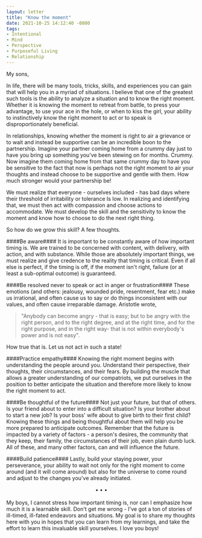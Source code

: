 ```yaml
---
layout: letter
title: "Know the moment"
date: 2021-10-25 14:12:40 -0800
tags:
- Intentional
- Mind
- Perspective
- Purposeful Living
- Relationship
---
```

My sons,

In life, there will be many tools, tricks, skills, and experiences you can gain that will help you in a myriad of situations. I believe that one of the greatest such tools is the ability to analyze a situation and to know the right moment. Whether it is knowing the moment to retreat from battle, to press your advantage, to use your ace in the hole, or when to kiss the girl, your ability to instinctively know the right moment to act or to speak is disproportionately beneficial.

In relationships, knowing whether the moment is right to air a grievance or to wait and instead be supportive can be an incredible boon to the partnership. Imagine your partner coming home from a crummy day just to have you bring up something you've been stewing on for months. Crummy. Now imagine them coming home from that same crummy day to have you be sensitive to the fact that now is perhaps not the right moment to air your thoughts and instead choose to be supportive and gentle with them. How much stronger would your partnership be!

We must realize that everyone - ourselves included - has bad days where their threshold of irritability or tolerance Is low. In realizing and identifying that, we must then act with compassion and choose actions to accommodate. We must develop the skill and the sensitivity to know the moment and know how to choose to do the next right thing.

So how do we grow this skill? A few thoughts.

####Be aware####
It is important to be constantly aware of how important timing is. We are trained to be concerned with content, with delivery, with action, and with substance. While those are absolutely important things, we must realize and give credence to the reality that timing is critical. Even if all else is perfect, if the timing is off, if the moment isn't right, failure (or at least a sub-optimal outcome) is guaranteed.

####Be resolved never to speak or act in anger or frustration####
These emotions (and others: jealousy, wounded pride, resentment, fear etc.) make us irrational, and often cause us to say or do things inconsistent with our values, and often cause irreparable damage. Aristotle wrote,

> "Anybody can become angry - that is easy; but to be angry with the right person, and to the right degree, and at the right time, and for the right purpose, and in the right way- that is not within everybody's power and is not easy".

How true that is. Let us not act in such a state!

####Practice empathy####
Knowing the right moment begins with understanding the people around you. Understand their perspective, their thoughts, their circumstances, and their fears. By building the muscle that allows a greater understanding of our compatriots, we put ourselves in the position to better anticipate the situation and therefore more likely to know the right moment to act.

####Be thoughtful of the future####
Not just your future, but that of others. Is your friend about to enter into a difficult situation? Is your brother about to start a new job? Is your boss' wife about to give birth to their first child? Knowing these things and being thoughtful about them will help you be more prepared to anticipate outcomes. Remember that the future is impacted by a variety of factors - a person's desires, the community that they keep, their family, the circumstances of their job, even plain dumb luck. All of these, and many other factors, can and will influence the future.

####Build patience####
Lastly, build your staying power, your perseverance, your ability to wait not only for the right moment to come around (and it will come around) but also for the universe to come round and adjust to the changes you've already initiated.

<center>• • •</center><br>
My boys, I cannot stress how important timing is, nor can I emphasize how much it is a learnable skill. Don't get me wrong - I've got a ton of stories of ill-timed, ill-fated endeavors and situations. My goal is to share my thoughts here with you in hopes that you can learn from my learnings, and take the effort to learn this invaluable skill yourselves. I love you boys!
